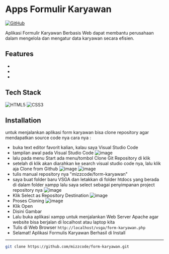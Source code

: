 # Apps Formulir Karyawan
[![GitHub](https://img.shields.io/badge/github-%23121011.svg?style=for-the-badge&logo=github&logoColor=white)](https://github.com/mizzcode)

Aplikasi Formulir Karyawan Berbasis Web dapat membantu perusahaan dalam mengelola dan mengatur data karyawan secara efisien.

## Features
-
-
-

## Tech Stack
![HTML5](https://img.shields.io/badge/html5-%23E34F26.svg?style=for-the-badge&logo=html5&logoColor=white) 	![CSS3](https://img.shields.io/badge/css3-%231572B6.svg?style=for-the-badge&logo=css3&logoColor=white) 

## Installation

untuk menjalankan aplikasi form karyawan bisa clone repository agar mendapatkan source code nya
cara nya : 
- buka text editor favorit kalian, kalau saya Visual Studio Code
- tampilan awal pada Visual Studio Code
![image](https://user-images.githubusercontent.com/101040281/221087710-29d0212c-d6f2-48a9-ad1c-be84ab04126f.png)
- lalu pada menu Start ada menu/tombol Clone Git Repository di klik
- setelah di klik akan diarahkan ke search visual studio code nya,  lalu klik aja Clone from Github
![image](https://user-images.githubusercontent.com/101040281/221089119-27e14571-78de-428d-ab34-f988a153e0bc.png)
![image](https://user-images.githubusercontent.com/101040281/221088533-100717d7-7ecd-489f-8491-e084510f0a26.png)
- tulis manual repository nya "mizzcode/form-karyawan"
- saya buat folder baru VSGA dan letakkan di folder htdocs yang berada di dalam folder xampp lalu saya select sebagai penyimpanan project repository nya
![image](https://user-images.githubusercontent.com/101040281/221089212-83504e75-9c65-4de0-bec4-5e5f2b3623e3.png)
- Klik Select as Repository Destination
![image](https://user-images.githubusercontent.com/101040281/221089345-5bdf7eaa-b173-4d2b-9551-e63993c70ef4.png)
- Proses Cloning 
![image](https://user-images.githubusercontent.com/101040281/221089421-bc7686e1-eb41-4360-98ac-6cc5e44bf18f.png)
- Klik Open
- Disini Gambar
- Lalu buka aplikasi xampp untuk menjalankan Web Server Apache agar website bisa berjalan di localhost atau laptop kita
- Tulis di Web Browser ``` http://localhost/vsga/form-karyawan.php ```
- Selamat! Aplikasi Formulis Karyawan Berhasil di Install
- ---
```sh
git clone https://github.com/mizzcode/form-karyawan.git
```
